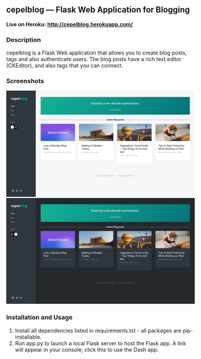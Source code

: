 ## cepelblog — Flask Web Application for Blogging
**Live on Heroku: http://cepelblog.herokuapp.com/**
### Description
cepelblog is a Flask Web application that allows you to create blog posts, tags and also authenticate users. The blog posts have a rich text editor (CKEditor), and also tags that you can connect.

### Screenshots

<img src="cepelblog/static/img/light-theme.png" alt="light-theme" width="1200"/>
<img src="cepelblog/static/img/dark-theme.png" alt="dark-theme" width="1200"/>


### Installation and Usage
1. Install all dependencies listed in requirements.txt - all packages are pip-installable.
2. Run app.py to launch a local Flask server to host the Flask app. A link will appear in your console; click this to use the Dash app.
